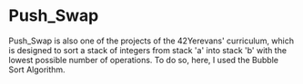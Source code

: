 # Push_Swap

Push_Swap is also one of the projects of the 42Yerevans' curriculum, which is designed to sort a stack of integers from stack 'a' into stack 'b' with the lowest possible number of operations. 
To do so, here, I used the Bubble Sort Algorithm.
